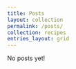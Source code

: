 ```yaml
---
title: Posts
layout: collection
permalink: /posts/
collection: recipes
entries_layout: grid
---
```


No posts yet!